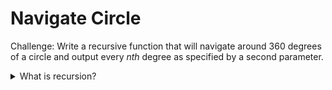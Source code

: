 # Navigate Circle

Challenge:
Write a recursive function that will navigate around 360 degrees of a circle and output every _nth_ degree as specified by a second parameter.

<details>
    <summary>What is recursion?</summary><p>
At it's most basic, recursion is stateless, meaning that it is ONLY aware of what it's working on by what values it receives ... and the values it receives are sent FROM itself in the last iteration, ergo a recursive function is receiving values from it's last iteration and sending new values to the new iteration (OR exiting if the process is complete).
</p></details>